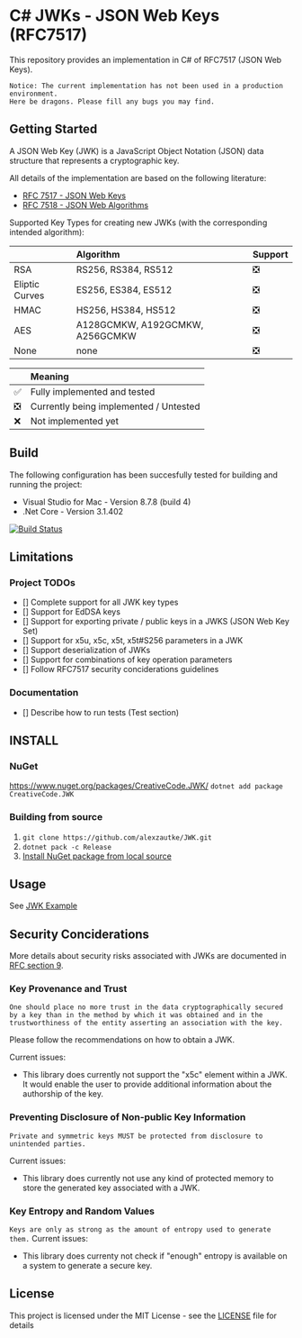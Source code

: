 # C# JWKs - JSON Web Keys (RFC7517)
This repository provides an implementation in C# of RFC7517 (JSON Web Keys).

`Notice: The current implementation has not been used in a production environment.` 
<br>`Here be dragons. Please fill any bugs you may find.`

## Getting Started

A JSON Web Key (JWK) is a JavaScript Object Notation (JSON) data structure that represents a cryptographic key.

All details of the implementation are based on the following literature:
* [RFC 7517 - JSON Web Keys](https://www.rfc-editor.org/rfc/rfc7517.txt)
* [RFC 7518 - JSON Web Algorithms](https://www.rfc-editor.org/rfc/rfc7518.txt)

Supported Key Types for creating new JWKs (with the corresponding intended algorithm):

|                | Algorithm | Support |
|----------------|:-----------------------------|:-------------------------------|
| RSA            | RS256, RS384, RS512          | :negative_squared_cross_mark:
| Eliptic Curves | ES256, ES384, ES512          | :negative_squared_cross_mark:
| HMAC           | HS256, HS384, HS512          | :negative_squared_cross_mark:
| AES            | A128GCMKW, A192GCMKW, A256GCMKW    | :negative_squared_cross_mark:
| None           | none                         | :negative_squared_cross_mark: 

|                               | Meaning |
|-------------------------------|:-------------                         |
| :white_check_mark:            | Fully implemented and tested           |
| :negative_squared_cross_mark: | Currently being implemented / Untested |
| :x:                           | Not implemented yet                    |

## Build

The following configuration has been succesfully tested for building and running the project:
* Visual Studio for Mac - Version 8.7.8 (build 4)
* .Net Core - Version 3.1.402

[![Build Status](https://travis-ci.com/alexzautke/JWK.svg?branch=master)](https://travis-ci.com/alexzautke/JWK)

## Limitations

### Project TODOs
- [] Complete support for all JWK key types
- [] Support for EdDSA keys
- [] Support for exporting private / public keys in a JWKS (JSON Web Key Set)
- [] Support for x5u, x5c, x5t, x5t#S256 parameters in a JWK
- [] Support deserialization of JWKs
- [] Support for combinations of key operation parameters
- [] Follow RFC7517 security conciderations guidelines 

### Documentation 
- [] Describe how to run tests (Test section)

## INSTALL

### NuGet

https://www.nuget.org/packages/CreativeCode.JWK/
``dotnet add package CreativeCode.JWK``

### Building from source

1. ``git clone https://github.com/alexzautke/JWK.git``
2. ``dotnet pack -c Release``
3. [Install NuGet package from local source](https://docs.microsoft.com/en-us/nuget/consume-packages/ways-to-install-a-package)

## Usage

See [JWK Example](https://gist.github.com/alexzautke/ef0466afb1ba6d348310dfff0fc0969b)

## Security Conciderations

More details about security risks associated with JWKs are documented in [RFC section 9](https://tools.ietf.org/html/rfc7517#section-9).

### Key Provenance and Trust

`One should place no more trust in the data cryptographically secured
   by a key than in the method by which it was obtained and in the
   trustworthiness of the entity asserting an association with the key.`

Please follow the recommendations on how to obtain a JWK.

Current issues:
- This library does currently not support the "x5c" element within a JWK. It would enable the user to provide additional information about the authorship of the key.

### Preventing Disclosure of Non-public Key Information

`Private and symmetric keys MUST be protected from disclosure to
   unintended parties.`

Current issues:
- This library does currently not use any kind of protected memory to store the generated key associated with a JWK.

### Key Entropy and Random Values

`Keys are only as strong as the amount of entropy used to generate
   them.`
Current issues:
- This library does currenty not check if "enough" entropy is available on a system to generate a secure key.

## License
This project is licensed under the MIT License - see the [LICENSE](LICENSE) file for details 
